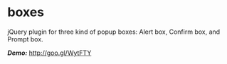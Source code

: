 boxes
=====

jQuery plugin for three kind of popup boxes: Alert box, Confirm box, and Prompt box.

***Demo:*** 
http://goo.gl/WytFTY
